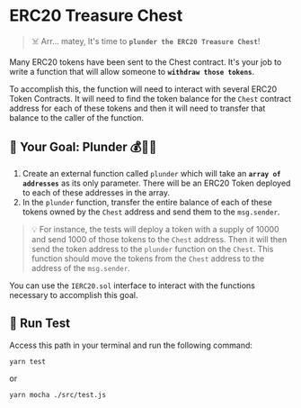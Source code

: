 # ERC20 Treasure Chest

> ☠️ Arr... matey, It's time to **`plunder the ERC20 Treasure Chest`**!

Many ERC20 tokens have been sent to the Chest contract. It's your job to write a function that will allow someone to **`withdraw those tokens`**.

To accomplish this, the function will need to interact with several ERC20 Token Contracts. It will need to find the token balance for the `Chest` contract address for each of these tokens and then it will need to transfer that balance to the caller of the function.

## 🏁 Your Goal: Plunder 💰🏴‍☠️

1. Create an external function called `plunder` which will take an **`array of addresses`** as its only parameter. There will be an ERC20 Token deployed to each of these addresses in the array.
2. In the `plunder` function, transfer the entire balance of each of these tokens owned by the `Chest` address and send them to the `msg.sender`.

> 💡 For instance, the tests will deploy a token with a supply of 10000 and send 1000 of those tokens to the `Chest` address. Then it will then send the token address to the `plunder` function on the `Chest`. This function should move the tokens from the `Chest` address to the address of the `msg.sender`.

You can use the `IERC20.sol` interface to interact with the functions necessary to accomplish this goal.

## 🧪 Run Test

Access this path in your terminal and run the following command:

```bash
yarn test
```

or

```bash
yarn mocha ./src/test.js
```